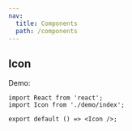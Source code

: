 ```yaml
---
nav:
  title: Components
  path: /components
---
```


## Icon

Demo:

```tsx
import React from 'react';
import Icon from './demo/index';

export default () => <Icon />;
```
